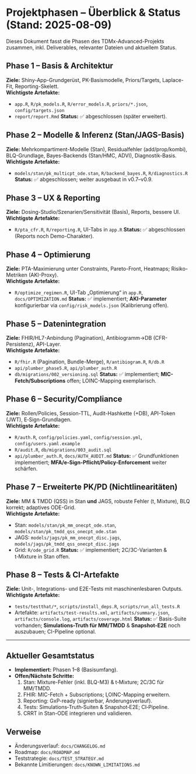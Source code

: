 # Projektphasen – Überblick & Status (Stand: 2025-08-09)

Dieses Dokument fasst die Phasen des TDMx-Advanced-Projekts zusammen, inkl. Deliverables, relevanter Dateien und aktuellem Status.

## Phase 1 – Basis & Architektur
**Ziele:** Shiny-App-Grundgerüst, PK-Basismodelle, Priors/Targets, Laplace-Fit, Reporting-Skelett.  
**Wichtigste Artefakte:**
- `app.R`, `R/pk_models.R`, `R/error_models.R`, `priors/*.json`, `config/targets.json`
- `report/report.Rmd`
**Status:** ✅ abgeschlossen (später erweitert).

## Phase 2 – Modelle & Inferenz (Stan/JAGS-Basis)
**Ziele:** Mehrkompartiment-Modelle (Stan), Residualfehler (add/prop/kombi), BLQ-Grundlage, Bayes-Backends (Stan/HMC, ADVI), Diagnostik-Basis.
**Wichtigste Artefakte:**
- `models/stan/pk_multicpt_ode.stan`, `R/backend_bayes.R`, `R/diagnostics.R`
**Status:** ✅ abgeschlossen; weiter ausgebaut in v0.7–v0.9.

## Phase 3 – UX & Reporting
**Ziele:** Dosing-Studio/Szenarien/Sensitivität (Basis), Reports, bessere UI.
**Wichtigste Artefakte:**
- `R/pta_cfr.R`, `R/reporting.R`, UI-Tabs in `app.R`
**Status:** ✅ abgeschlossen (Reports noch Demo-Charakter).

## Phase 4 – Optimierung
**Ziele:** PTA-Maximierung unter Constraints, Pareto-Front, Heatmaps; Risiko-Metriken (AKI-Proxy).  
**Wichtigste Artefakte:**
- `R/optimize_regimen.R`, UI-Tab „Optimierung“ in `app.R`, `docs/OPTIMIZATION.md`
**Status:** ✅ implementiert; **AKI-Parameter** konfigurierbar via `config/risk_models.json` (Kalibrierung offen).

## Phase 5 – Datenintegration
**Ziele:** FHIR/HL7-Anbindung (Pagination), Antibiogramm→DB (CFR-Persistenz), API-Layer.  
**Wichtigste Artefakte:**
- `R/fhir.R` (Pagination, Bundle-Merge), `R/antibiogram.R`, `R/db.R`
- `api/plumber_phase5.R`, `api/plumber_auth.R`
- `db/migrations/002_versioning.sql`
**Status:** ✅ implementiert; **MIC-Fetch/Subscriptions** offen; LOINC-Mapping exemplarisch.

## Phase 6 – Security/Compliance
**Ziele:** Rollen/Policies, Session-TTL, Audit-Hashkette (+DB), API-Token (JWT), E‑Sign-Grundlagen.  
**Wichtigste Artefakte:**
- `R/auth.R`, `config/policies.yaml`, `config/session.yml`, `config/users.yaml.example`
- `R/audit.R`, `db/migrations/003_audit.sql`
- `api/plumber_auth.R`, `docs/AUTH_AUDIT.md`
**Status:** ✅ Grundfunktionen implementiert; **MFA/e‑Sign-Pflicht/Policy-Enforcement** weiter schärfen.

## Phase 7 – Erweiterte PK/PD (Nichtlinearitäten)
**Ziele:** MM & TMDD (QSS) in Stan **und** JAGS, robuste Fehler (t, Mixture), BLQ korrekt; adaptives ODE-Grid.  
**Wichtigste Artefakte:**
- Stan: `models/stan/pk_mm_onecpt_ode.stan`, `models/stan/pk_tmdd_qss_onecpt_ode.stan`
- JAGS: `models/jags/pk_mm_onecpt_disc.jags`, `models/jags/pk_tmdd_qss_onecpt_disc.jags`
- Grid: `R/ode_grid.R`
**Status:** ✅ implementiert; 2C/3C-Varianten & t‑Mixture in Stan offen.

## Phase 8 – Tests & CI-Artefakte
**Ziele:** Unit-, Integrations- und E2E-Tests mit maschinenlesbaren Outputs.  
**Wichtigste Artefakte:**
- `tests/testthat/*`, `scripts/install_deps.R`, `scripts/run_all_tests.R`
- Artefakte: `artifacts/test-results.xml`, `artifacts/summary.json`, `artifacts/console.log`, `artifacts/coverage.html`
**Status:** ✅ Basis-Suite vorhanden; **Simulations-Truth für MM/TMDD** & **Snapshot-E2E** noch auszubauen; CI-Pipeline optional.

---

## Aktueller Gesamtstatus
- **Implementiert:** Phasen 1–8 (Basisumfang).  
- **Offen/Nächste Schritte:**  
  1. Stan: Mixture-Fehler (inkl. BLQ-M3) & t‑Mixture; 2C/3C für MM/TMDD.  
  2. FHIR: MIC-Fetch + Subscriptions; LOINC-Mapping erweitern.  
  3. Reporting: GxP-ready (signierbar, Änderungsverlauf).  
  4. Tests: Simulations‑Truth‑Suiten & Snapshot‑E2E; CI‑Pipeline.  
  5. CRRT in Stan-ODE integrieren und validieren.

## Verweise
- Änderungsverlauf: `docs/CHANGELOG.md`  
- Roadmap: `docs/ROADMAP.md`  
- Teststrategie: `docs/TEST_STRATEGY.md`  
- Bekannte Limitierungen: `docs/KNOWN_LIMITATIONS.md`

